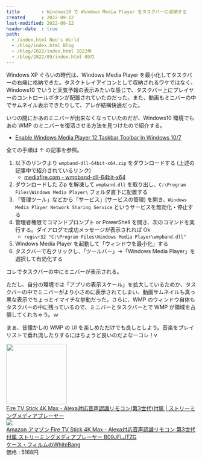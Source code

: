 ```yaml
---
title        : Windows10 で Windows Media Player をタスクバーに収納する
created      : 2022-09-12
last-modified: 2022-09-12
header-date  : true
path:
  - /index.html Neo's World
  - /blog/index.html Blog
  - /blog/2022/index.html 2022年
  - /blog/2022/09/index.html 09月
---
```


Windows XP ぐらいの時代は、Windows Media Player を最小化してタスクバーの右端に格納できた。タスクトレイアイコンとして収納されるワケではなく、Windows10 でいうと天気予報の表示みたいな感じで、タスクバー上にプレイヤーのコントロールボタンが配置されていたのだった。また、動画もミニバーの中でサムネイル表示できたりして、アレが結構快適だった。

いつの間にかあのミニバーが出来なくなっていたのだが、Windows10 環境でもあの WMP のミニバーを復活させる方法を見つけたので紹介する。

- [Enable Windows Media Player 12 Taskbar Toolbar In Windows 10/7](https://www.intowindows.com/how-to-enable-windows-media-player-12-taskbar-toolbar-in-windows-7-must-try/)

全ての手順は ↑ の記事を参照。

1. 以下のリンクより `wmpband-dll-64bit-x64.zip` をダウンロードする (上述の記事中で紹介されているリンク)
    - [mediafire.com - wmpband-dll-64bit-x64](http://www.mediafire.com/file/fij49akvtgn6y78/wmpband-dll-64bit-x64.zip)
2. ダウンロードした Zip を解凍して `wmpband.dll` を取り出し、`C:\Program Files\Windows Media Player\` フォルダ直下に配置する
3. 「管理ツール」などから「サービス」(サービスの管理) を開き、`Windows Media Player Network Sharing Service` というサービスを無効化・停止する
4. 管理者権限でコマンドプロンプト or PowerShell を開き、次のコマンドを実行する。ダイアログで成功メッセージが表示されれば Ok
    - `regsvr32 "C:\Program Files\Windows Media Player\wmpband.dll"`
5. Windows Media Player を起動して「ウィンドウを最小化」する
6. タスクバーで右クリックし、「ツールバー」→「Windows Media Player」を選択して有効化する

コレでタスクバーの中にミニバーが表示される。

ただし、自分の環境では「アプリの表示スケール」を拡大しているためか、タスクバーの中でミニバーがより小さめに表示されてしまい、動画サムネイルも真っ黒な表示でちょっとイマイチな挙動だった。さらに、WMP のウィンドウ自体もタスクバーの中に残っているので、ミニバーとタスクバーとで WMP が領域を占領してくれちゃう。ｗ

まぁ、昔懐かしの WMP の UI を楽しめただけでも良しとしよう。音楽をプレイリストで垂れ流したりするにはちょうど良いのだよなーコレ！v

<div class="ad-amazon">
  <div class="ad-amazon-image">
    <a href="https://www.amazon.co.jp/dp/B09JFLJTZG?tag=neos21-22&amp;linkCode=osi&amp;th=1&amp;psc=1">
      <img src="https://m.media-amazon.com/images/I/31kaJqC6BIL._SL160_.jpg" width="160" height="160">
    </a>
  </div>
  <div class="ad-amazon-info">
    <div class="ad-amazon-title">
      <a href="https://www.amazon.co.jp/dp/B09JFLJTZG?tag=neos21-22&amp;linkCode=osi&amp;th=1&amp;psc=1">Fire TV Stick 4K Max - Alexa対応音声認識リモコン(第3世代)付属 | ストリーミングメディアプレーヤー</a>
    </div>
  </div>
</div>

<div class="ad-rakuten">
  <div class="ad-rakuten-image">
    <a href="https://hb.afl.rakuten.co.jp/hgc/g00sm3f2.waxyc9ee.g00sm3f2.waxydd50/?pc=https%3A%2F%2Fitem.rakuten.co.jp%2Fwhitebang%2Fkitt0840268968229%2F&amp;m=http%3A%2F%2Fm.rakuten.co.jp%2Fwhitebang%2Fi%2F10123631%2F">
      <img src="https://thumbnail.image.rakuten.co.jp/@0_mall/whitebang/cabinet/kokunai2/kitt0840268968229.jpg?_ex=128x128">
    </a>
  </div>
  <div class="ad-rakuten-info">
    <div class="ad-rakuten-title">
      <a href="https://hb.afl.rakuten.co.jp/hgc/g00sm3f2.waxyc9ee.g00sm3f2.waxydd50/?pc=https%3A%2F%2Fitem.rakuten.co.jp%2Fwhitebang%2Fkitt0840268968229%2F&amp;m=http%3A%2F%2Fm.rakuten.co.jp%2Fwhitebang%2Fi%2F10123631%2F">Amazon アマゾン Fire TV Stick 4K Max - Alexa対応音声認識リモコン 第3世代 付属 ストリーミングメディアプレーヤー B09JFLJTZG</a>
    </div>
    <div class="ad-rakuten-shop">
      <a href="https://hb.afl.rakuten.co.jp/hgc/g00sm3f2.waxyc9ee.g00sm3f2.waxydd50/?pc=https%3A%2F%2Fwww.rakuten.co.jp%2Fwhitebang%2F&amp;m=http%3A%2F%2Fm.rakuten.co.jp%2Fwhitebang%2F">ケース・フィルムのWhiteBang</a>
    </div>
    <div class="ad-rakuten-price">価格 : 5168円</div>
  </div>
</div>
